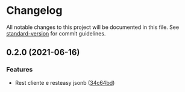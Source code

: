 # Changelog

All notable changes to this project will be documented in this file. See [standard-version](https://github.com/conventional-changelog/standard-version) for commit guidelines.

## 0.2.0 (2021-06-16)


### Features

* Rest cliente e resteasy jsonb ([34c64bd](https://github.com/denissoliveira/bitcoin-quarkus/commit/34c64bd117c991aa2fc2c58b07fdd9b40dde3d73))
